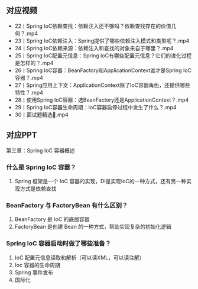 ## 对应视频
* 22丨Spring IoC依赖查找：依赖注入还不够吗？依赖查找存在的价值几何？.mp4
* 23丨Spring IoC依赖注入：Spring提供了哪些依赖注入模式和类型呢？.mp4
* 24丨Spring IoC依赖来源：依赖注入和查找的对象来自于哪里？.mp4
* 25丨Spring IoC配置元信息：Spring IoC有哪些配置元信息？它们的进化过程是怎样的？.mp4
* 26丨Spring IoC容器：BeanFactory和ApplicationContext谁才是Spring IoC容器？.mp4
* 27丨Spring应用上下文：ApplicationContext除了IoC容器角色，还提供哪些特性？.mp4
* 28丨使用Spring IoC容器：选BeanFactory还是ApplicationContext？.mp4
* 29丨Spring IoC容器生命周期：IoC容器启停过程中发生了什么？.mp4
* 30丨面试题精选.mp4
## 对应PPT
第三章：Spring IoC 容器概述

### 什么是 Spring IoC 容器？
1. Spring 框架是一个 IoC 容器的实现，DI是实现IoC的一种方式，还有另一种实现方式是依赖查找
### BeanFactory 与 FactoryBean 有什么区别？
1. BeanFactory 是 IoC 的底层容器
2. FactoryBean 是创建 Bean 的一种方式，帮助实现复杂的初始化逻辑
### Spring IoC 容器启动时做了哪些准备？
1. IoC 配置元信息读取和解析（可以读XML，可以读注解）
2. Ioc 容器的生命周期
3. Spring 事件发布
4. 国际化